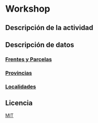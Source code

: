 # Workshop

## Descripción de la actividad

## Descripción de datos

### [Frentes y Parcelas][0]

### [Provincias][1]

### [Localidades][2]

## Licencia 

[MIT][3]

[0]: datos/frentesParcelas/DESCRIPCION.md
[1]: datos/provincias/DESCRIPCION.md
[2]: datos/localidades/DESCRIPCION.
[3]: LICENCIA.md

